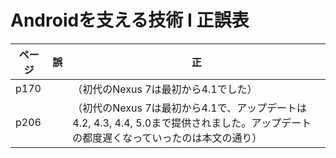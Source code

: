 # Androidを支える技術 I 正誤表

|ページ | 誤 | 正 |
| ---- | --- | --- |
| p170 | | （初代のNexus 7は最初から4.1でした）|
| p206 |  | （初代のNexus 7は最初から4.1で、アップデートは4.2, 4.3, 4.4, 5.0まで提供されました。アップデートの都度遅くなっていったのは本文の通り） |
